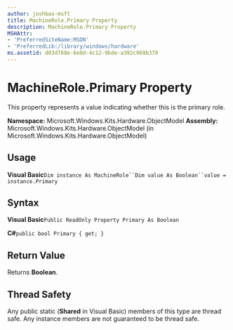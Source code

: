 ```yaml
---
author: joshbax-msft
title: MachineRole.Primary Property
description: MachineRole.Primary Property
MSHAttr:
- 'PreferredSiteName:MSDN'
- 'PreferredLib:/library/windows/hardware'
ms.assetid: d03d768e-6e0d-4c12-9bde-a392c969b370
---
```


# MachineRole.Primary Property


This property represents a value indicating whether this is the primary role.

**Namespace:** Microsoft.Windows.Kits.Hardware.ObjectModel **Assembly:** Microsoft.Windows.Kits.Hardware.ObjectModel (in Microsoft.Windows.Kits.Hardware.ObjectModel)

## Usage


**Visual Basic**`Dim instance As MachineRole``Dim value As Boolean``value = instance.Primary`

## Syntax


**Visual Basic**`Public ReadOnly Property Primary As Boolean`

**C#**`public bool Primary { get; }`

## Return Value


Returns **Boolean**.

## Thread Safety


Any public static (**Shared** in Visual Basic) members of this type are thread safe. Any instance members are not guaranteed to be thread safe.

 

 






